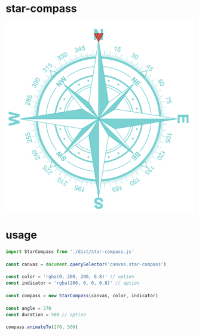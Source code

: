 # star-compass

![star-compass](star-compass.png)

# usage

```javascript
import StarCompass from './dist/star-compass.js'

const canvas = document.querySelector('canvas.star-compass')

const color = 'rgba(0, 200, 200, 0.8)' // option
const indicator = 'rgba(200, 0, 0, 0.8)' // option

const compass = new StarCompass(canvas, color, indicator)

const angle = 270
const duration = 500 // option

compass.animateTo(270, 500)
```
